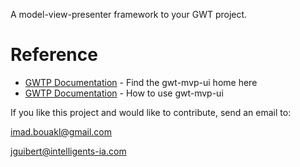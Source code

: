 

A model-view-presenter framework to  your GWT project.



# Reference
   * [GWTP Documentation](https://github.com/ibouakl/gwt) - Find the gwt-mvp-ui home here
   * [GWTP Documentation](https://github.com/ibouakl/gwt/wiki) - How to use gwt-mvp-ui



If you like this project and would like to contribute, send an email to:

   imad.bouakl@gmail.com

   jguibert@intelligents-ia.com
